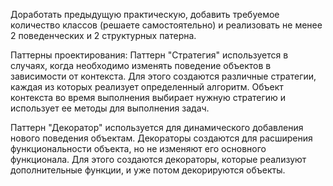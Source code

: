 Доработать предыдущую практическую, добавить требуемое количество классов (решаете самостоятельно) и реализовать не менее 2 поведенческих и 2 структурных патерна. 

Паттерны проектирования:
Паттерн "Стратегия" используется в случаях, когда необходимо изменять поведение объектов в зависимости от контекста. Для этого создаются различные стратегии, каждая из которых реализует определенный алгоритм. Объект контекста во время выполнения выбирает нужную стратегию и использует ее методы для выполнения задач.

Паттерн "Декоратор" используется для динамического добавления нового поведения объектам. Декораторы создаются для расширения функциональности объекта, но не изменяют его основного функционала. Для этого создаются декораторы, которые реализуют дополнительные функции, и уже потом декорируются объекты.
